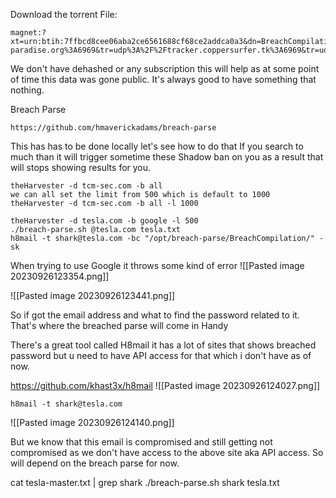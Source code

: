 Download the torrent File:
```
magnet:?xt=urn:btih:7ffbcd8cee06aba2ce6561688cf68ce2addca0a3&dn=BreachCompilation&tr=udp%3A%2F%2Ftracker.openbittorrent.com%3A80&tr=udp%3A%2F%2Ftracker.leechers-paradise.org%3A6969&tr=udp%3A%2F%2Ftracker.coppersurfer.tk%3A6969&tr=udp%3A%2F%2Fglotorrents.pw%3A6969&tr=udp%3A%2F%2Ftracker.opentrackr.org%3A1337
```

We don't have dehashed or any subscription this will help as at some point of time this data was gone public. It's always good to have something that nothing.

Breach Parse 
```
https://github.com/hmaverickadams/breach-parse
```


This has has to be done locally let's see how to do that
If you search to much than it will trigger sometime these Shadow ban on you as a result that will stops showing results for you.

```
theHarvester -d tcm-sec.com -b all
we can all set the limit from 500 which is default to 1000
theHarvester -d tcm-sec.com -b all -l 1000 
```

```
theHarvester -d tesla.com -b google -l 500 
./breach-parse.sh @tesla.com tesla.txt 
h8mail -t shark@tesla.com -bc "/opt/breach-parse/BreachCompilation/" -sk
```
When trying to use Google it throws some kind of error
![[Pasted image 20230926123354.png]]

![[Pasted image 20230926123441.png]]

So if got the email address and what to find the password related to it. That's where the breached parse will come in Handy

There's a great tool called H8mail  it has a lot of sites that shows breached password but u need to have API access for that which i don't have as of now.

https://github.com/khast3x/h8mail
![[Pasted image 20230926124027.png]]

```
h8mail -t shark@tesla.com
```
![[Pasted image 20230926124140.png]]

But we know that this email is compromised and still getting not compromised as we don't have access to the above site aka API access. So will depend on the breach parse for now.

cat tesla-master.txt | grep shark
./breach-parse.sh shark tesla.txt


